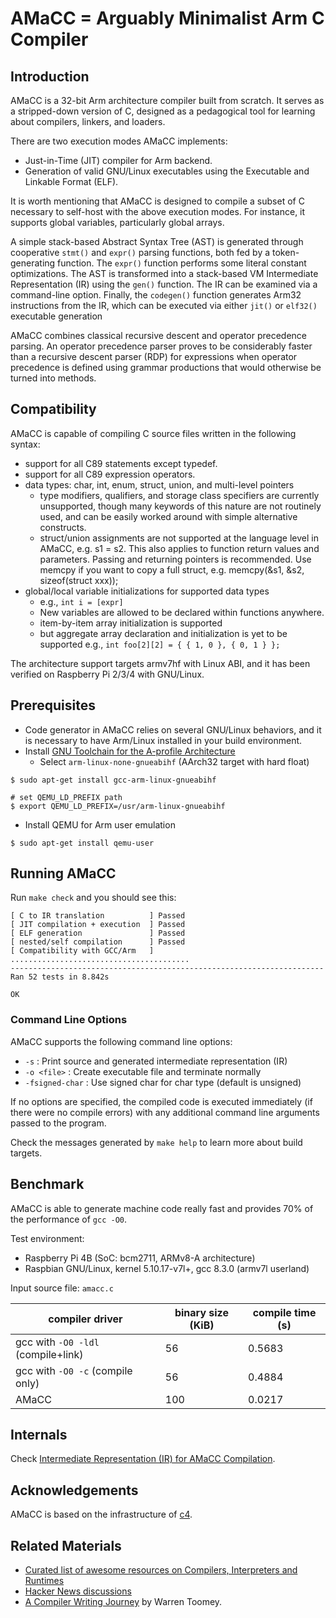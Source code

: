 # AMaCC = Arguably Minimalist Arm C Compiler

## Introduction
AMaCC is a 32-bit Arm architecture compiler built from scratch.
It serves as a stripped-down version of C, designed as a pedagogical tool for
learning about compilers, linkers, and loaders.

There are two execution modes AMaCC implements:
* Just-in-Time (JIT) compiler for Arm backend.
* Generation of valid GNU/Linux executables using the Executable and Linkable Format (ELF).

It is worth mentioning that AMaCC is designed to compile a subset of C necessary
to self-host with the above execution modes. For instance, it supports global
variables, particularly global arrays.

A simple stack-based Abstract Syntax Tree (AST) is generated through cooperative
`stmt()` and `expr()` parsing functions, both fed by a token-generating function.
The `expr()` function performs some literal constant optimizations. The AST is
transformed into a stack-based VM Intermediate Representation (IR) using the
`gen()` function. The IR can be examined via a command-line option. Finally, the
`codegen()` function generates Arm32 instructions from the IR, which can be
executed via either `jit()` or `elf32()` executable generation

AMaCC combines classical recursive descent and operator precedence parsing. An
operator precedence parser proves to be considerably faster than a recursive
descent parser (RDP) for expressions when operator precedence is defined using
grammar productions that would otherwise be turned into methods.

## Compatibility
AMaCC is capable of compiling C source files written in the following
syntax:

* support for all C89 statements except typedef.
* support for all C89 expression operators.
* data types: char, int, enum, struct, union, and multi-level pointers
    - type modifiers, qualifiers, and storage class specifiers are
      currently unsupported, though many keywords of this nature
      are not routinely used, and can be easily worked around with
      simple alternative constructs.
    - struct/union assignments are not supported at the language level
      in AMaCC, e.g. s1 = s2.  This also applies to function return
      values and parameters. Passing and returning pointers is recommended.
      Use memcpy if you want to copy a full struct, e.g.
      memcpy(&s1, &s2, sizeof(struct xxx));
* global/local variable initializations for supported data types
    - e.g., `int i = [expr]`
    - New variables are allowed to be declared within functions anywhere.
    - item-by-item array initialization is supported
    - but aggregate array declaration and initialization is yet to be supported
      e.g., `int foo[2][2] = { { 1, 0 }, { 0, 1 } };`

The architecture support targets armv7hf with Linux ABI, and it has been verified
on Raspberry Pi 2/3/4 with GNU/Linux.

## Prerequisites
* Code generator in AMaCC relies on several GNU/Linux behaviors, and it
  is necessary to have Arm/Linux installed in your build environment.
* Install [GNU Toolchain for the A-profile Architecture](https://developer.arm.com/tools-and-software/open-source-software/developer-tools/gnu-toolchain/gnu-a/downloads)
    - Select `arm-linux-none-gnueabihf` (AArch32 target with hard float)
```shell 
$ sudo apt-get install gcc-arm-linux-gnueabihf 

# set QEMU_LD_PREFIX path
$ export QEMU_LD_PREFIX=/usr/arm-linux-gnueabihf
```

* Install QEMU for Arm user emulation
```shell
$ sudo apt-get install qemu-user
```

## Running AMaCC
Run `make check` and you should see this:
```
[ C to IR translation          ] Passed
[ JIT compilation + execution  ] Passed
[ ELF generation               ] Passed
[ nested/self compilation      ] Passed
[ Compatibility with GCC/Arm   ] ........................................
----------------------------------------------------------------------
Ran 52 tests in 8.842s

OK
```

### Command Line Options
AMaCC supports the following command line options:
* `-s` : Print source and generated intermediate representation (IR)
* `-o <file>` : Create executable file and terminate normally
* `-fsigned-char` : Use signed char for char type (default is unsigned)

If no options are specified, the compiled code is executed immediately (if there were no compile errors) with any additional command line arguments passed to the program.

Check the messages generated by `make help` to learn more about build targets.


## Benchmark
AMaCC is able to generate machine code really fast and provides 70% of the performance of `gcc -O0`.

Test environment:
* Raspberry Pi 4B (SoC: bcm2711, ARMv8-A architecture)
* Raspbian GNU/Linux, kernel 5.10.17-v7l+, gcc 8.3.0 (armv7l userland)

Input source file: `amacc.c`

| compiler driver                    | binary size (KiB) | compile time (s) |
| ---------------------------------- | ----------------- | ---------------- |
| gcc with `-O0 -ldl` (compile+link) | 56                |  0.5683          |
| gcc with `-O0 -c` (compile only)   | 56                |  0.4884          |
| AMaCC                              | 100               |  0.0217          |


## Internals
Check [Intermediate Representation (IR) for AMaCC Compilation](docs/IR.md).

## Acknowledgements
AMaCC is based on the infrastructure of [c4](https://github.com/rswier/c4).

## Related Materials
* [Curated list of awesome resources on Compilers, Interpreters and Runtimes](http://aalhour.com/awesome-compilers/)
* [Hacker News discussions](https://news.ycombinator.com/item?id=11411124)
* [A Compiler Writing Journey](https://github.com/DoctorWkt/acwj) by Warren Toomey.